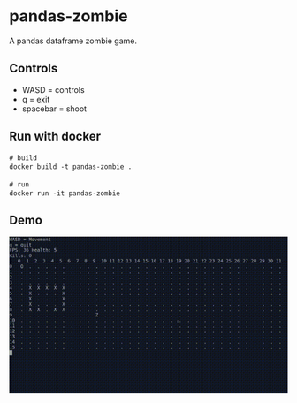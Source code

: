 # pandas-zombie
A pandas dataframe zombie game.

## Controls
- WASD = controls
- q = exit
- spacebar = shoot

## Run with docker
```shell
# build
docker build -t pandas-zombie .

# run
docker run -it pandas-zombie
```

## Demo
![Demo](demo.gif)
